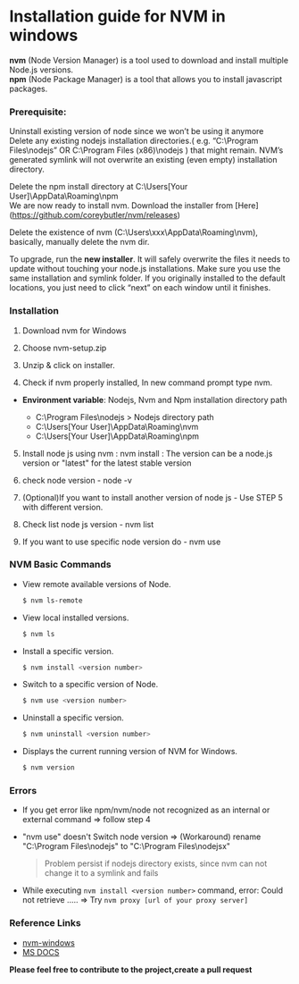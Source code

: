 # Installation guide for NVM in windows
 **nvm** (Node Version Manager) is a tool used to download and install multiple Node.js versions.<br />
 **npm** (Node Package Manager) is a tool that allows you to install javascript packages.<br />

### Prerequisite:

 Uninstall existing version of node since we won’t be using it anymore<br />
 Delete any existing nodejs installation directories.( e.g. “C:\Program Files\nodejs” OR C:\Program Files (x86)\nodejs ) that might remain. NVM’s generated symlink will not overwrite an existing (even empty) installation directory.<br />

 Delete the npm install directory at C:\Users\[Your User]\AppData\Roaming\npm<br />
 We are now ready to install nvm. Download the installer from [Here] (https://github.com/coreybutler/nvm/releases)<br />

 Delete the existence of nvm (C:\Users\xxx\AppData\Roaming\nvm), basically, manually delete the nvm dir.<br />

 To upgrade, run the **new installer**. It will safely overwrite the files it needs to update without touching your node.js installations. Make sure you use the same installation and symlink folder. If you originally installed to the default locations, you just need to click “next” on each window until it finishes.<br />

### Installation

 1. Download nvm for Windows

 2. Choose nvm-setup.zip

 3. Unzip & click on installer.

 4. Check if nvm properly installed, In new command prompt type nvm.

  - **Environment variable**: 
    Nodejs, Nvm and Npm installation directory path

    - C:\Program Files\nodejs  	                > Nodejs directory path
    - C:\Users\[Your User]\AppData\Roaming\nvm
    - C:\Users\[Your User]\AppData\Roaming\npm

 5. Install node js using nvm : nvm install <version> : The version can be a node.js version or "latest" for the latest stable version

 6. check node version - node -v 

 7. (Optional)If you want to install another version of node js - Use STEP 5 with different version.

 8. Check list node js version - nvm list

 9. If you want to use specific node version do - nvm use <version>


### NVM Basic Commands

+ View remote available versions of Node.

  ```sh
  $ nvm ls-remote
  ```

+ View local installed versions.

  ```sh
  $ nvm ls
  ```

+ Install a specific version.

  ```sh
  $ nvm install <version number>
  ```

+ Switch to a specific version of Node.

  ```sh
  $ nvm use <version number>
  ```

+ Uninstall a specific version.

  ```sh
  $ nvm uninstall <version number>
  ```

+ Displays the current running version of NVM for Windows.

  ```sh
  $ nvm version 
  ```

### Errors
  - If you get error like npm/nvm/node not recognized as an internal or external command => follow step 4
  
  - "nvm use" doesn't Switch node version => (Workaround) rename "C:\Program Files\nodejs" to "C:\Program Files\nodejsx"
    > Problem persist if nodejs directory exists, since nvm can not change it to a symlink and fails
    
  - While executing `nvm install <version number>` command, error: Could not retrieve ..... => Try `nvm proxy [url of your proxy server]`
    
### Reference Links

* [nvm-windows]
* [MS DOCS]

[nvm-windows]: https://digitaldrummerj.me/windows-running-multiple-versions-of-node/
[MS DOCS]: https://docs.microsoft.com/en-us/windows/nodejs/setup-on-windows


**Please feel free to contribute to the project,create a pull request**

